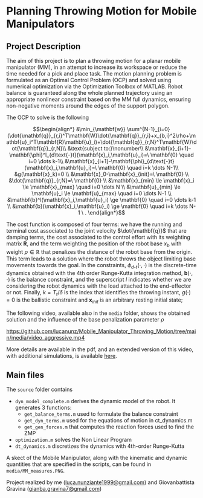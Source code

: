 # Planning Throwing Motion for Mobile Manipulators
## Project Description
The aim of this project is to plan a throwing motion for a planar mobile manipulator (MM), in an attempt to increase its workspace or reduce the time needed for a pick and place task. The motion planning problem is formulated as an Optimal Control Problem (OCP) and solved using numerical optimization via the Optimization Toolbox of MATLAB. Robot balance is guaranteed along the whole planned trajectory using an appropriate nonlinear constraint based on the MM full dynamics, ensuring non-negative moments around the edges of the support polygon.

The OCP to solve is the following
```math
\begin{align*}
&\min_{\mathbf{w}} \sum^{N-1}_{i=0}(\dot{\mathbf{q}}_{r,i}^T\mathbf{W}\dot{\mathbf{q}}_{r,i}+x_{b,i}^2\rho+\mathbf{u}_i^T\mathbf{R}\mathbf{u}_i)+\dot{\mathbf{q}}_{r,N}^T\mathbf{W}\dot{\mathbf{q}}_{r,N}\\
&\text{subject to:}\nonumber\\
&\mathbf{x}_{i+1}-\mathbf{\phi}^l_{d\text{-}t}(\mathbf{x}_i,\mathbf{u}_i)=\ \mathbf{0} \quad i=0 \dots k-1\\
&\mathbf{x}_{i+1}-\mathbf{\phi}_{d\text{-}t}(\mathbf{x}_i,\mathbf{u}_i)=\ \mathbf{0} \quad i=k \dots N-1\\ 
&g(\mathbf{x}_k)=0 \\
&\mathbf{x}_0-\mathbf{x}_{init}=\ \mathbf{0} \\
&\dot{\mathbf{q}}_{r,N}=\ \mathbf{0} \\
&\mathbf{x}_{min} \le \mathbf{x}_i \le \mathbf{x}_{max} \quad i=0 \dots N \\
&\mathbf{u}_{min} \le \mathbf{u}_i \le \mathbf{u}_{max} \quad i=0 \dots N-1 \\
&\mathbf{b}^l(\mathbf{x}_i,\mathbf{u}_i) \ge \mathbf{0} \quad i=0 \dots k-1 \\
&\mathbf{b}(\mathbf{x}_i,\mathbf{u}_i) \ge \mathbf{0} \quad i=k \dots N-1 \ .
\end{align*}
```
The cost function is composed of four terms: we have the running and terminal cost associated to the joint velocity $\dot{\mathbf{q}}$ that are damping terms, the cost associated to the control effort with its weighting matrix $\mathbf{R}$, and the term weighting the position of the robot base $x_b$ with weight $\rho \in \mathbb{R}$ that penalizes the distance of the robot base from the origin. This term leads to a solution where the robot throws the object limiting base movements towards the goal. In the constraints, $\phi_{d\text{-}t}(\cdot,\cdot)$ is the discrete-time dynamics obtained with the 4th order Runge-Kutta integration method, $\mathbf{b}(\cdot,\cdot)$ is the balance constraint, and the superscript $l$ indicates whether we are considering the robot dynamics with the load attached to the end-effector or not. Finally, $k=T_{t}/\delta$ is the index that identifies the throwing instant, $g(\cdot)=0$ is the ballistic constraint and $\mathbf{x}_{init}$ is an arbitrary resting initial state;

The following video, available also in the ```media``` folder, shows the obtained solution and the influence of the base penalization parameter $\rho$

https://github.com/lucanunz/Mobile_Manipulator_Throwing_Motion/tree/main/media/video_aggressive.mp4

More details are available in the pdf, and an extended version of this video, with additional simulations, is available [here](https://drive.google.com/drive/folders/1KANx67GlRE-5K6ukSk9xtMDbt_H63qQR).

## Main files
The ```source``` folder contains
  -	```dyn_model_complete.m``` derives the dynamic model of the robot. It generates 3 functions:
    - ```get_balance_terms.m``` used to formulate the balance constraint
    - ```get_dyn_terms.m``` used for the equations of motion in ct_dynamics.m
    - ```get_gen_forces.m``` that computes the reaction forces used to find the ZMP
  - ```optimization.m``` solves the Non Linear Program
  - ```dt_dynamics.m``` discretizes the dynamics with 4th-order Runge-Kutta

A skect of the Mobile Manipulator, along with the kinematic and dynamic quantities that are specified in the scripts, can be found in ```media/MM_measures.PNG```.
 

Project realized by me (luca.nunziante1999@gmail.com) and Giovanbattista Gravina (gianba.gravina7@gmail.com)
